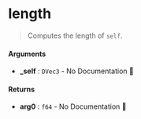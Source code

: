 # length

>  Computes the length of `self`.

#### Arguments

- **\_self** : `DVec3` \- No Documentation 🚧

#### Returns

- **arg0** : `f64` \- No Documentation 🚧